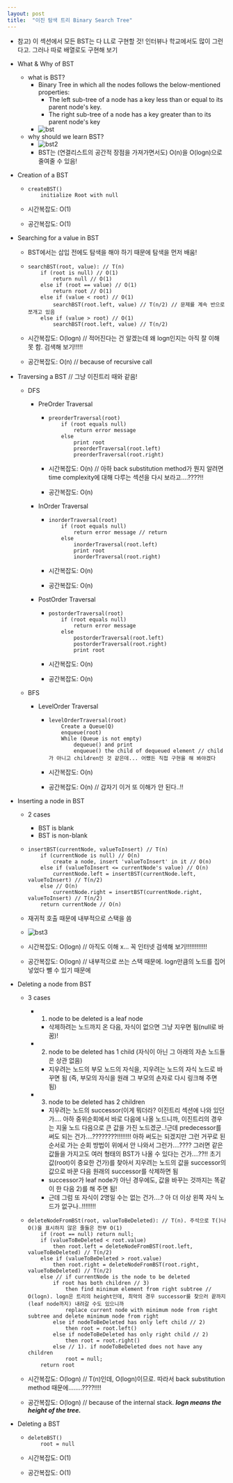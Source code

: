 ```yaml
---
layout: post
title:  "이진 탐색 트리 Binary Search Tree"
---
```


* 참고) 이 섹션에서 모든 BST는 다 LL로 구현할 것! 인터뷰나 학교에서도 많이 그런다고. 그러나 따로 배열로도 구현해 보기

* What & Why of BST

  * what is BST?
    * Binary Tree in which all the nodes follows the below-mentioned properties:
      * The left sub-tree of a node has a key less than or equal to its parent node's key.
      * The right sub-tree of a node has a key greater than to its parent node's key
    * ![bst](C:\Users\zoo2c\Desktop\ds_and_algo\bst.PNG)
  * why should we learn BST?
    * ![bst2](C:\Users\zoo2c\Desktop\ds_and_algo\bst2.PNG)
    * BST는 (연결리스트의 공간적 장점을 가져가면서도) O(n)을 O(logn)으로 줄여줄 수 있음!

* Creation of a BST

  * ```
    createBST()
    	initialize Root with null
    ```

  * 시간복잡도: O(1)

  * 공간복잡도: O(1)

* Searching for a value in BST

  * BST에서는 삽입 전에도 탐색을 해야 하기 때문에 탐색을 먼저 배움!

  * ```
    searchBST(root, value): // T(n)
    	if (root is null) // O(1)
    		return null // O(1)
    	else if (root == value) // O(1)
    		return root // O(1)
    	else if (value < root) // O(1)
    		searchBST(root.left, value) // T(n/2) // 문제를 계속 반으로 쪼개고 있음
    	else if (value > root) // O(1)
    		searchBST(root.left, value) // T(n/2)
    ```

  * 시간복잡도: O(logn) // 적어진다는 건 알겠는데 왜 logn인지는 아직 잘 이해 못 함. 검색해 보기!!!!!

  * 공간복잡도: O(n) // because of recursive call

* Traversing a BST // 그냥 이진트리 때와 같음!

  * DFS

    * PreOrder Traversal

      * ```
        preorderTraversal(root)
        	if (root equals null)
        		return error message
        	else
        		print root
        		preorderTraversal(root.left)
        		preorderTraversal(root.right)
        ```

      * 시간복잡도: O(n) // 아하 back substitution method가 뭔지 알려면 time complexity에 대해 다루는 섹션을 다시 보라고....????!!

      * 공간복잡도: O(n)

    * InOrder Traversal

      * ```
        inorderTraversal(root)
        	if (root equals null)
        		return error message // return
        	else
        		inorderTraversal(root.left)
        		print root
        		inorderTraversal(root.right)
        ```

      * 시간복잡도: O(n)

      * 공간복잡도: O(n)

    * PostOrder Traversal

      * ```
        postorderTraversal(root)
        	if (root equals null)
        		return error message
        	else
        		postorderTraversal(root.left)
        		postorderTraversal(root.right)
        		print root
        ```

      * 시간복잡도: O(n)

      * 공간복잡도: O(n)

  * BFS

    * LevelOrder Traversal

      * ```
        levelOrderTraversal(root)
        	Create a Queue(Q)
        	enqueue(root)
        	While (Queue is not empty)
        		dequeue() and print
        		enqueue() the child of dequeued element // child가 아니고 children인 것 같은데... 어쨌든 직접 구현을 해 봐야겠다
        ```

      * 시간복잡도: O(n)

      * 공간복잡도: O(n) // 갑자기 이거 또 이해가 안 된다..!!

* Inserting a node in BST

  * 2 cases

    * BST is blank
    * BST is non-blank

  * ```
    insertBST(currentNode, valueToInsert) // T(n)
    	if (currentNode is null) // O(n)
    		create a node, insert 'valueToInsert' in it // O(n)
    	else if (valueToInsert <= currentNode's value) // O(n)
    		currentNode.left = insertBST(currentNode.left, valueToInsert) // T(n/2)
    	else // O(n)
    		currentNode.right = insertBST(currentNode.right, valueToInsert) // T(n/2)
    	return currentNode // O(n)
    ```

  * 재귀적 호출 때문에 내부적으로 스택을 씀

  * ![bst3](C:\Users\zoo2c\Desktop\ds_and_algo\bst3.PNG)

  * 시간복잡도: O(logn) // 아직도 이해 x... 꼭 인터넷 검색해 보기!!!!!!!!!!!!

  * 공간복잡도: O(logn) // 내부적으로 쓰는 스택 때문에. logn만큼의 노드를 집어넣었다 뺄 수 있기 때문에

* Deleting a node from BST

  * 3 cases

    * 1) node to be deleted is a leaf node
      * 삭제하려는 노드까지 온 다음, 자식이 없으면 그냥 지우면 됨(null로 바꿈)!
    * 2) node to be deleted has 1 child (자식이 아닌 그 아래의 자손 노드들은 상관 없음)
      * 지우려는 노드의 부모 노드의 자식을, 지우려는 노드의 자식 노드로 바꾸면 됨 (즉, 부모의 자식을 원래 그 부모의 손자로 다시 링크해 주면 됨)
    * 3) node to be deleted has 2 children
      * 지우려는 노드의 successor(이게 뭐더라? 이진트리 섹션에 나와 있던가.... 아하 중위순회에서 바로 다음에 나올 노드니까, 이진트리의 경우는 지울 노드 다음으로 큰 값을 가진 노드겠군..!근데 predecessor를 써도 되는 건가....????????!!!!!!!! 아하 써도는 되겠지만 그런 거꾸로 된 순서로 가는 순회 방법이 위에서 안 나와서 그런가....???? 그러면 같은 값들을 가지고도 여러 형태의 BST가 나올 수 있다는 건가....??!! 초기 값(root)이 중요한 건가)를 찾아서 지우려는 노드의 값을 successor의 값으로 바꾼 다음 원래의 successor를 삭제하면 됨
      * successor가 leaf node가 아닌 경우에도, 값을 바꾸는 것까지는 똑같이 한 다음 2)를 해 주면 됨!
      * 근데 그럼 또 자식이 2명일 수는 없는 건가....? 아 더 이상 왼쪽 자식 노드가 없구나..!!!!!!!!

  * ```
    deleteNodeFromBSt(root, valueToBeDeleted): // T(n). 주석으로 T()나 O()을 표시하지 않은 줄들은 전부 O(1)
    	if (root == null) return null;
    	if (valueToBeDeleted < root.value)
    		then root.left = deleteNodeFromBST(root.left, valueToBeDeleted) // T(n/2)
    	else if (valueToBeDeleted > root.value)
    		then root.right = deleteNodeFromBST(root.right, valueToBeDeleted) // T(n/2)
    	else // if currentNode is the node to be deleted
    		if root has both children // 3)
    			then find minimum element from right subtree // O(logn). logn은 트리의 height인데, 최악의 경우 successor를 찾으러 끝까지(leaf node까지) 내려갈 수도 있으니까
    			replace current node with minimum node from right subtree and delete minimum node from right
    		else if nodeToBeDeleted has only left child // 2)
    			then root = root.left()
    		else if nodeToBeDeleted has only right child // 2)
    			then root = root.right()
    		else // 1). if nodeToBeDeleted does not have any children
    			root = null;
    	return root
    ```

  * 시간복잡도: O(logn) // T(n)인데, O(logn)이므로. 따라서 back substitution method 때문에........????!!!!

  * 공간복잡도: O(logn) // because of the internal stack. ***logn means the height of the tree.***

* Deleting a BST

  * ```
    deleteBST()
    	root = null
    ```

  * 시간복잡도: O(1)

  * 공간복잡도: O(1)
